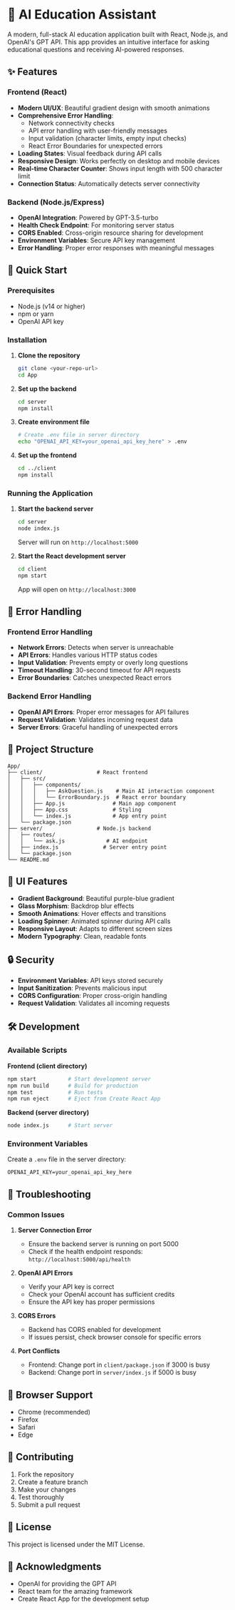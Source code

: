 # 🤖 AI Education Assistant

A modern, full-stack AI education application built with React, Node.js, and OpenAI's GPT API. This app provides an intuitive interface for asking educational questions and receiving AI-powered responses.

## ✨ Features

### Frontend (React)
- **Modern UI/UX**: Beautiful gradient design with smooth animations
- **Comprehensive Error Handling**: 
  - Network connectivity checks
  - API error handling with user-friendly messages
  - Input validation (character limits, empty input checks)
  - React Error Boundaries for unexpected errors
- **Loading States**: Visual feedback during API calls
- **Responsive Design**: Works perfectly on desktop and mobile devices
- **Real-time Character Counter**: Shows input length with 500 character limit
- **Connection Status**: Automatically detects server connectivity

### Backend (Node.js/Express)
- **OpenAI Integration**: Powered by GPT-3.5-turbo
- **Health Check Endpoint**: For monitoring server status
- **CORS Enabled**: Cross-origin resource sharing for development
- **Environment Variables**: Secure API key management
- **Error Handling**: Proper error responses with meaningful messages

## 🚀 Quick Start

### Prerequisites
- Node.js (v14 or higher)
- npm or yarn
- OpenAI API key

### Installation

1. **Clone the repository**
   ```bash
   git clone <your-repo-url>
   cd App
   ```

2. **Set up the backend**
   ```bash
   cd server
   npm install
   ```

3. **Create environment file**
   ```bash
   # Create .env file in server directory
   echo "OPENAI_API_KEY=your_openai_api_key_here" > .env
   ```

4. **Set up the frontend**
   ```bash
   cd ../client
   npm install
   ```

### Running the Application

1. **Start the backend server**
   ```bash
   cd server
   node index.js
   ```
   Server will run on `http://localhost:5000`

2. **Start the React development server**
   ```bash
   cd client
   npm start
   ```
   App will open on `http://localhost:3000`

## 🔧 Error Handling

### Frontend Error Handling
- **Network Errors**: Detects when server is unreachable
- **API Errors**: Handles various HTTP status codes
- **Input Validation**: Prevents empty or overly long questions
- **Timeout Handling**: 30-second timeout for API requests
- **Error Boundaries**: Catches unexpected React errors

### Backend Error Handling
- **OpenAI API Errors**: Proper error messages for API failures
- **Request Validation**: Validates incoming request data
- **Server Errors**: Graceful handling of unexpected errors

## 📁 Project Structure

```
App/
├── client/                 # React frontend
│   ├── src/
│   │   ├── components/
│   │   │   ├── AskQuestion.js    # Main AI interaction component
│   │   │   └── ErrorBoundary.js  # React error boundary
│   │   ├── App.js               # Main app component
│   │   ├── App.css              # Styling
│   │   └── index.js             # App entry point
│   └── package.json
├── server/                 # Node.js backend
│   ├── routes/
│   │   └── ask.js             # AI endpoint
│   ├── index.js              # Server entry point
│   └── package.json
└── README.md
```

## 🎨 UI Features

- **Gradient Background**: Beautiful purple-blue gradient
- **Glass Morphism**: Backdrop blur effects
- **Smooth Animations**: Hover effects and transitions
- **Loading Spinner**: Animated spinner during API calls
- **Responsive Layout**: Adapts to different screen sizes
- **Modern Typography**: Clean, readable fonts

## 🔒 Security

- **Environment Variables**: API keys stored securely
- **Input Sanitization**: Prevents malicious input
- **CORS Configuration**: Proper cross-origin handling
- **Request Validation**: Validates all incoming requests

## 🛠️ Development

### Available Scripts

**Frontend (client directory)**
```bash
npm start          # Start development server
npm run build      # Build for production
npm test           # Run tests
npm run eject      # Eject from Create React App
```

**Backend (server directory)**
```bash
node index.js      # Start server
```

### Environment Variables

Create a `.env` file in the server directory:
```env
OPENAI_API_KEY=your_openai_api_key_here
```

## 🐛 Troubleshooting

### Common Issues

1. **Server Connection Error**
   - Ensure the backend server is running on port 5000
   - Check if the health endpoint responds: `http://localhost:5000/api/health`

2. **OpenAI API Errors**
   - Verify your API key is correct
   - Check your OpenAI account has sufficient credits
   - Ensure the API key has proper permissions

3. **CORS Errors**
   - Backend has CORS enabled for development
   - If issues persist, check browser console for specific errors

4. **Port Conflicts**
   - Frontend: Change port in `client/package.json` if 3000 is busy
   - Backend: Change port in `server/index.js` if 5000 is busy

## 📱 Browser Support

- Chrome (recommended)
- Firefox
- Safari
- Edge

## 🤝 Contributing

1. Fork the repository
2. Create a feature branch
3. Make your changes
4. Test thoroughly
5. Submit a pull request

## 📄 License

This project is licensed under the MIT License.

## 🙏 Acknowledgments

- OpenAI for providing the GPT API
- React team for the amazing framework
- Create React App for the development setup 